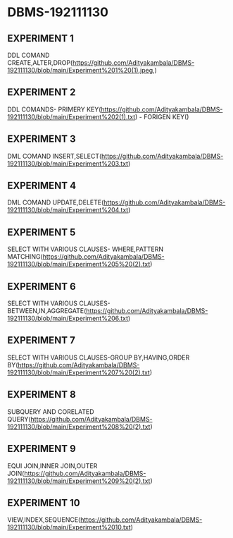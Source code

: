 # DBMS-192111130
## EXPERIMENT 1
   DDL COMAND CREATE,ALTER,DROP(https://github.com/Adityakambala/DBMS-192111130/blob/main/Experiment%201%20(1).jpeg,)
## EXPERIMENT 2
   DDL COMANDS- PRIMERY KEY(https://github.com/Adityakambala/DBMS-192111130/blob/main/Experiment%202(1).txt)
              - FORIGEN KEY()
## EXPERIMENT 3
   DML COMAND INSERT,SELECT(https://github.com/Adityakambala/DBMS-192111130/blob/main/Experiment%203.txt)
## EXPERIMENT 4
   DML COMAND UPDATE,DELETE(https://github.com/Adityakambala/DBMS-192111130/blob/main/Experiment%204.txt)
## EXPERIMENT 5
   SELECT WITH VARIOUS CLAUSES- WHERE,PATTERN MATCHING(https://github.com/Adityakambala/DBMS-192111130/blob/main/Experiment%205%20(2).txt)
## EXPERIMENT 6
   SELECT WITH VARIOUS CLAUSES- BETWEEN,IN,AGGREGATE(https://github.com/Adityakambala/DBMS-192111130/blob/main/Experiment%206.txt) 
## EXPERIMENT 7
   SELECT WITH VARIOUS CLAUSES-GROUP BY,HAVING,ORDER BY(https://github.com/Adityakambala/DBMS-192111130/blob/main/Experiment%207%20(2).txt)
## EXPERIMENT 8
   SUBQUERY AND CORELATED QUERY(https://github.com/Adityakambala/DBMS-192111130/blob/main/Experiment%208%20(2).txt)
## EXPERIMENT 9
   EQUI JOIN,INNER JOIN,OUTER JOIN(https://github.com/Adityakambala/DBMS-192111130/blob/main/Experiment%209%20(2).txt)
## EXPERIMENT 10
   VIEW,INDEX,SEQUENCE(https://github.com/Adityakambala/DBMS-192111130/blob/main/Experiment%2010.txt)
